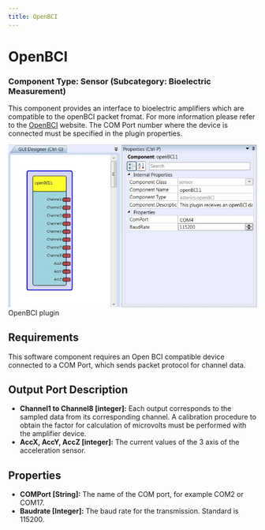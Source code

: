 ```yaml
---
title: OpenBCI
---
```


# OpenBCI

### Component Type: Sensor (Subcategory: Bioelectric Measurement)

This component provides an interface to bioelectric amplifiers which are compatible to the openBCI packet fromat. For more information please refer to the [OpenBCI](http://www.openbci.com/) website. The COM Port number where the device is connected must be specified in the plugin properties.

![Screenshot: OpenBCI plugin](./img/OpenBCI.jpg "Screenshot: OpenBCI plugin")  
OpenBCI plugin

## Requirements

This software component requires an Open BCI compatible device connected to a COM Port, which sends packet protocol for channel data.

## Output Port Description

- **Channel1 to Channel8 \[integer\]:** Each output corresponds to the sampled data from its corresponding channel. A calibration procedure to obtain the factor for calculation of microvolts must be performed with the amplifier device.
- **AccX, AccY, AccZ \[integer\]:** The current values of the 3 axis of the acceleration sensor.

## Properties

- **COMPort \[String\]:** The name of the COM port, for example COM2 or COM17.
- **Baudrate \[Integer\]:** The baud rate for the transmission. Standard is 115200.
